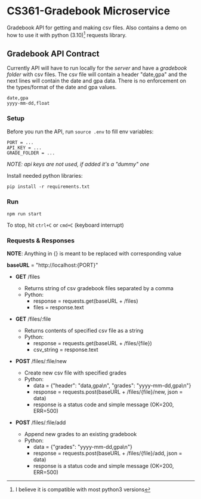 # CS361-Gradebook Microservice
Gradebook API for getting and making csv files. Also contains a demo on how to use it
with python (3.10)[^1] requests library.

## Gradebook API Contract
Currently API will have to run locally for the _server_ and have a _gradebook folder_ with csv files.
The csv file will contain a header "date,gpa" and the next lines will contain the date and gpa data.
There is no enforcement on the types/format of the date and gpa values.
```
date,gpa
yyyy-mm-dd,float
```
### Setup
Before you run the API, run `source .env` to fill env variables:
```
PORT = ...
API_KEY = ...
GRADE_FOLDER = ...
```
*NOTE: api keys are not used, if added it's a "dummy" one*


Install needed python libraries:
```
pip install -r requirements.txt
```

### Run
```
npm run start
```
To stop, hit `ctrl+C` or `cmd+C` (keyboard interrupt)

### Requests & Responses
**NOTE**: Anything in {} is meant to be replaced with corresponding value


**baseURL** = "http://localhost:{PORT}"

- **GET** /files
    - Returns string of csv gradebook files separated by a comma
    - Python:
        - response = requests.get(baseURL + /files)
        - files = response.text

- **GET** /files/:file
    - Returns contents of specified csv file as a string
    - Python:
        - response = requests.get(baseURL + /files/{file})
        - csv_string = response.text

- **POST** /files/:file/new
    - Create new csv file with specified grades
    - Python:
        - data = {"header": "data,gpa\n", "grades": "yyyy-mm-dd,gpa\n"}
        - response = requests.post(baseURL + /files/{file}/new, json = data)
        - response is a status code and simple message (OK=200, ERR=500)

- **POST** /files/:file/add
    - Append new grades to an existing gradebook
    - Python:
        - data = {"grades": "yyyy-mm-dd,gpa\n"}
        - response = requests.post(baseURL + /files/{file}/add, json = data)
        - response is a status code and simple message (OK=200, ERR=500)

[^1]: I believe it is compatible with most python3 versions
